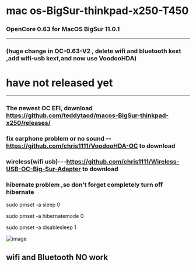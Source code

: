 # mac os-BigSur-thinkpad-x250-T450
### OpenCore 0.63 for MacOS BigSur 11.0.1 
_____________________________________________________________________________________________________________
### (huge change in OC-0.63-V2 , delete wifi and bluetooth kext ,add wifi-usb kext,and now use VoodooHDA)
# have not released yet

_____________________________________________________________________________________________________________
### The newest OC EFI, download https://github.com/teddytaod/macos-BigSur-thinkpad-x250/releases/
### fix earphone problem or no sound --https://github.com/chris1111/VoodooHDA-OC to download
### wireless(wifi usb)---https://github.com/chris1111/Wireless-USB-OC-Big-Sur-Adapter  to download

###  hibernate problem ,so don't forget completely turn off hibernate
sudo pmset -a sleep 0

sudo pmset -a hibernatemode 0

sudo pmset -a disablesleep 1

![image](https://github.com/teddytaod/macos-BigSur-thinkpad-x250/blob/master/BigSur-beta6.png)
## wifi and Bluetooth NO work
